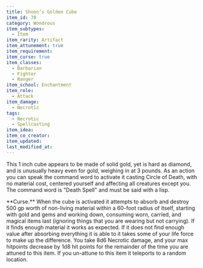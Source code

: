 ```yaml
---
title: Shoon’s Golden Cube
item_id: 70
category: Wondrous
item_subtypes:
  - Item
item_rarity: Artifact
item_attunement: true
item_requirement:
item_curse: true
item_classes:
  - Barbarian
  - Fighter
  - Ranger
item_school: Enchantment
item_role:
  - Attack
item_damage:
  - Necrotic
tags:
  - Necrotic
  - Spellcasting
item_idea:
item_co_creator:
item_updated:
last_modified_at:
---
```


This 1 inch cube appears to be made of solid gold, yet is hard as diamond, and is unusually heavy even for gold, weighing in at 3 pounds. As an action you can speak the command word to activate it casting <magic-spell>Circle of Death</magic-spell>, with no material cost, centered yourself and affecting all creatures except you. The command word is "Death Spell" and must be said with a lisp.

<!--excerpt-->
<section id="curse">
**Curse.** When the cube is activated it attempts to absorb and destroy 500 gp worth of non-living material within a 60-foot radius of itself, starting with gold and gems and working down, consuming worn, carried, and magical items last (ignoring things that you are wearing but not carrying). If it finds enough material it works as expected. If it does not find enough value after absorbing everything it is able to it takes some of your life force to make up the difference. You take 8d6 Necrotic damage, and your max hitpoints decrease by 1d8 hit points for the remainder of the time you are attuned to this item. 
If you un-attune to this item it teleports to a random location.
</section>
